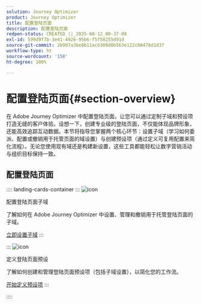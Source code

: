 ```yaml
---
solution: Journey Optimizer
product: Journey Optimizer
title: 配置登陆页面
description: 配置登陆页面
redpen-status: CREATED_||_2025-08-12_00-37-08
exl-id: 599d9f7b-3e41-4926-95b6-f5f58255d91d
source-git-commit: 2b907a3be8b11ac6308d0b563e122c88478d1d37
workflow-type: ht
source-wordcount: '158'
ht-degree: 100%

---
```


# 配置登陆页面{#section-overview}

在 Adobe Journey Optimizer 中配置登陆页面，让您可以通过定制子域和预设项打造无缝的客户体验。设想一下，创建专业级的登陆页面，不仅能体现品牌形象，还能高效追踪互动数据。本节将指导您掌握两个核心环节：设置子域（学习如何委派、配置或撤销用于托管页面的域设置）与创建预设项（通过定义可复用配置来简化流程）。无论您使用现有域还是构建新设置，这些工具都能轻松让数字营销活动与组织目标保持一致。

## 配置登陆页面

:::: landing-cards-container
:::
![icon](https://cdn.experienceleague.adobe.com/icons/gear.svg)

配置登陆页面子域

了解如何在 Adobe Journey Optimizer 中设置、管理和撤销用于托管登陆页面的子域。

[立即设置子域](../using/landing-pages/lp-subdomains.md)
:::

:::
![icon](https://cdn.experienceleague.adobe.com/icons/list-check.svg)

定义登陆页面预设

了解如何创建和管理登陆页面预设项（包括子域设置），以简化您的工作流。

[开始定义预设项](../using/landing-pages/lp-presets.md)
:::

::::
